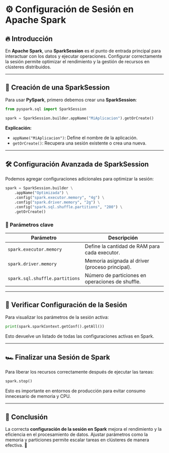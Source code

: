 # ⚙️ Configuración de Sesión en Apache Spark

## 🔥 Introducción
En **Apache Spark**, una **SparkSession** es el punto de entrada principal para interactuar con los datos y ejecutar operaciones. Configurar correctamente la sesión permite optimizar el rendimiento y la gestión de recursos en clústeres distribuidos.

---

## 📌 Creación de una SparkSession
Para usar **PySpark**, primero debemos crear una **SparkSession**:
```python
from pyspark.sql import SparkSession

spark = SparkSession.builder.appName("MiAplicacion").getOrCreate()
```
**Explicación:**
- `appName("MiAplicacion")`: Define el nombre de la aplicación.
- `getOrCreate()`: Recupera una sesión existente o crea una nueva.

---

## 🛠️ Configuración Avanzada de SparkSession
Podemos agregar configuraciones adicionales para optimizar la sesión:
```python
spark = SparkSession.builder \
    .appName("Optimizada") \
    .config("spark.executor.memory", "4g") \
    .config("spark.driver.memory", "2g") \
    .config("spark.sql.shuffle.partitions", "200") \
    .getOrCreate()
```

### 🔹 Parámetros clave
| Parámetro | Descripción |
|-----------|------------|
| `spark.executor.memory` | Define la cantidad de RAM para cada executor. |
| `spark.driver.memory` | Memoria asignada al driver (proceso principal). |
| `spark.sql.shuffle.partitions` | Número de particiones en operaciones de shuffle. |

---

## 📂 Verificar Configuración de la Sesión
Para visualizar los parámetros de la sesión activa:
```python
print(spark.sparkContext.getConf().getAll())
```
Esto devuelve un listado de todas las configuraciones activas en Spark.

---

## 🏎️ Finalizar una Sesión de Spark
Para liberar los recursos correctamente después de ejecutar las tareas:
```python
spark.stop()
```
Esto es importante en entornos de producción para evitar consumo innecesario de memoria y CPU.

---

## 🎯 Conclusión
La correcta **configuración de la sesión en Spark** mejora el rendimiento y la eficiencia en el procesamiento de datos. Ajustar parámetros como la memoria y particiones permite escalar tareas en clústeres de manera efectiva. 🚀

